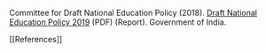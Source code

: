 Committee for Draft National Education Policy (2018). [Draft National Education Policy 2019](https://www.education.gov.in/sites/upload_files/mhrd/files/Draft_NEP_2019_EN_Revised.pdf) (PDF) (Report). Government of India.

[[References]]